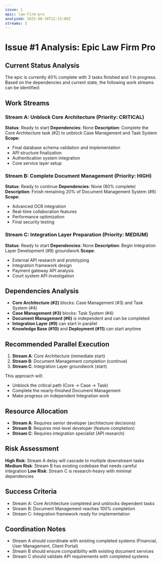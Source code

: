 ```yaml
---
issue: 1
epic: law-firm-pro
analyzed: 2025-08-30T12:15:00Z
streams: 3
---
```


# Issue #1 Analysis: Epic Law Firm Pro

## Current Status Analysis

The epic is currently 40% complete with 3 tasks finished and 1 in progress. Based on the dependencies and current state, the following work streams can be identified:

## Work Streams

### Stream A: Unblock Core Architecture (Priority: CRITICAL)
**Status**: Ready to start
**Dependencies**: None
**Description**: Complete the Core Architecture task (#2) to unblock Case Management and Task System
**Scope**:
- Final database schema validation and implementation
- API structure finalization
- Authentication system integration
- Core service layer setup

### Stream B: Complete Document Management (Priority: HIGH)
**Status**: Ready to continue
**Dependencies**: None (80% complete)
**Description**: Finish remaining 20% of Document Management System (#6)
**Scope**:
- Advanced OCR integration
- Real-time collaboration features
- Performance optimization
- Final security testing

### Stream C: Integration Layer Preparation (Priority: MEDIUM)
**Status**: Ready to start
**Dependencies**: None
**Description**: Begin Integration Layer Development (#9) groundwork
**Scope**:
- External API research and prototyping
- Integration framework design
- Payment gateway API analysis
- Court system API investigation

## Dependencies Analysis

- **Core Architecture (#2)** blocks: Case Management (#3) and Task System (#4)
- **Case Management (#3)** blocks: Task System (#4)
- **Document Management (#6)** is independent and can be completed
- **Integration Layer (#9)** can start in parallel
- **Knowledge Base (#10)** and **Deployment (#11)** can start anytime

## Recommended Parallel Execution

1. **Stream A**: Core Architecture (immediate start)
2. **Stream B**: Document Management completion (continue)
3. **Stream C**: Integration Layer groundwork (start)

This approach will:
- Unblock the critical path (Core → Case → Task)
- Complete the nearly-finished Document Management
- Make progress on independent Integration work

## Resource Allocation

- **Stream A**: Requires senior developer (architecture decisions)
- **Stream B**: Requires mid-level developer (feature completion)
- **Stream C**: Requires integration specialist (API research)

## Risk Assessment

**High Risk**: Stream A delay will cascade to multiple downstream tasks
**Medium Risk**: Stream B has existing codebase that needs careful integration
**Low Risk**: Stream C is research-heavy with minimal dependencies

## Success Criteria

- Stream A: Core Architecture completed and unblocks dependent tasks
- Stream B: Document Management reaches 100% completion
- Stream C: Integration framework ready for implementation

## Coordination Notes

- Stream A should coordinate with existing completed systems (Financial, User Management, Client Portal)
- Stream B should ensure compatibility with existing document services
- Stream C should validate API requirements with completed systems